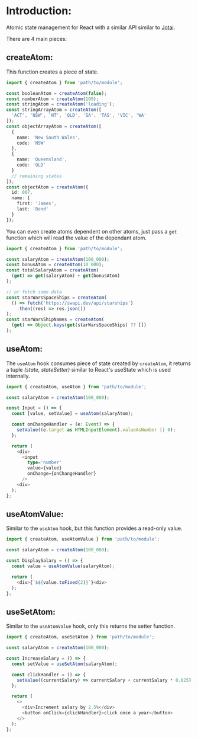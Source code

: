 # Introduction:

Atomic state management for React with a similar API similar to [Jotai](https://jotai.org/).

There are 4 main pieces:

## createAtom:

This function creates a piece of state.

```typescript
import { createAtom } from 'path/to/module';

const booleanAtom = createAtom(false);
const numberAtom = createAtom(100);
const stringAtom = createAtom('loading');
const stringArrayAtom = createAtom([
  'ACT', 'NSW', 'NT', 'QLD', 'SA', 'TAS', 'VIC', 'WA'
]);
const objectArrayAtom = createAtom([
  {
    name: 'New South Wales',
    code: 'NSW'
  },
  {
    name: 'Queensland',
    code: 'QLD'
  }
  // remaining states
]);
const objectAtom = createAtom({
  id: 007,
  name: {
    first: 'James',
    last: 'Bond'
  }
});
```

You can even create atoms dependent on other atoms, just pass a `get` function which will read the value of the dependant atom.

```typescript
import { createAtom } from 'path/to/module';

const salaryAtom = createAtom(100_000);
const bonusAtom = createAtom(10_000);
const totalSalaryAtom = createAtom(
  (get) => get(salaryAtom) + get(bonusAtom)
);

// or fetch some data
const starWarsSpaceShips = createAtom(
  () => fetch('https://swapi.dev/api/starships')
    .then((res) => res.json())
);
const starWarsShipNames = createAtom(
  (get) => Object.keys(get(starWarsSpaceShips) ?? [])
);
```

## useAtom:

The `useAtom` hook consumes piece of state created by `createAtom`, it returns a tuple _(state, stateSetter)_ similar to React's useState which is used internally.

```typescript
import { createAtom, useAtom } from 'path/to/module';

const salaryAtom = createAtom(100_000);

const Input = () => {
  const [value, setValue] = useAtom(salaryAtom);

  const onChangeHandler = (e: Event) => {
    setValue((e.target as HTMLInputElement).valueAsNumber || 0);
  };

  return (
    <div>
      <input
        type='number'
        value={value}
        onChange={onChangeHandler}
      />
    <div>
  );
};
```

## useAtomValue:

Similar to the `useAtom` hook, but this function provides a read-only value.

```typescript
import { createAtom, useAtomValue } from 'path/to/module';

const salaryAtom = createAtom(100_000);

const DisplaySalary = () => {
  const value = useAtomValue(salaryAtom);

  return (
    <div>{`$${value.toFixed(2)}`}<div>
  );
};
```

## useSetAtom:

Similar to the `useAtomValue` hook, only this returns the setter function.

```typescript
import { createAtom, useSetAtom } from 'path/to/module';

const salaryAtom = createAtom(100_000);

const IncreaseSalary = () => {
  const setValue = useSetAtom(salaryAtom);

  const clickHandler = () => {
    setValue((currentSalary) => currentSalary + currentSalary * 0.025);
  };

  return (
    <>
      <div>Increment salary by 2.5%</div>
      <button onClick={clickHandler}>click once a year</button>
    </>
  );
};
```


